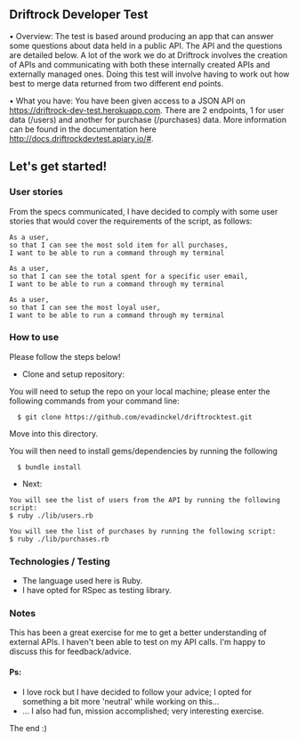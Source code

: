 ## Driftrock Developer Test

• Overview:
The test is based around producing an app that can answer some questions about data held in a
public API. The API and the questions are detailed below. A lot of the work we do at Driftrock
involves the creation of APIs and communicating with both these internally created APIs and
externally managed ones. Doing this test will involve having to work out how best to merge data
returned from two different end points.

• What you have:
You have been given access to a JSON API on https://driftrock-dev-test.herokuapp.com. There are
2 endpoints, 1 for user data (/users) and another for purchase (/purchases) data. More
information can be found in the documentation here http://docs.driftrockdevtest.apiary.io/#.


## Let's get started!

### User stories
From the specs communicated, I have decided to comply with some user stories that would cover the requirements of the script, as follows:

```
As a user,
so that I can see the most sold item for all purchases,
I want to be able to run a command through my terminal

As a user,
so that I can see the total spent for a specific user email,
I want to be able to run a command through my terminal

As a user,
so that I can see the most loyal user,
I want to be able to run a command through my terminal

```

### How to use

Please follow the steps below!

- Clone and setup repository:

You will need to setup the repo on your local machine; please enter the following commands from your command line:

```
  $ git clone https://github.com/evadinckel/driftrocktest.git
```
Move into this directory.

You will then need to install gems/dependencies by running the following
```
  $ bundle install
```
- Next:
```
You will see the list of users from the API by running the following script:
$ ruby ./lib/users.rb
```
```
You will see the list of purchases by running the following script:
$ ruby ./lib/purchases.rb
```

### Technologies / Testing
 - The language used here is Ruby.
 - I have opted for RSpec as testing library.


### Notes
This has been a great exercise for me to get a better understanding of external APIs.
I haven't been able to test on my API calls. I'm happy to discuss this for feedback/advice.


#### Ps:
- I love rock but I have decided to follow your advice; I opted for something a bit more 'neutral' while working on this...
- ... I also had fun, mission accomplished; very interesting exercise.


The end :)
